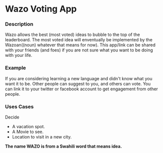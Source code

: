 # Wazo Voting App

### Description
Wazo allows the best (most voted) ideas to bubble to the top of the leaderboard. The most voted idea will enventually be implemented by the Wazoan((noun) whatever that means for now). This app/link can be shared with your friends (and foes) if you are not sure what you want to be doing with your life.


### Example
If you are considering learning a new language and didn't know what you want it to be. Other people can suggest to you, and others can vote. You can link it to your twitter or facebook account to get engagement from other people. 


### Uses Cases
Decide 
- A vacation spot.
- A Movie to see.
- Location to visit in a new city.


**The name WAZO is from a Swahili word that means idea.**
